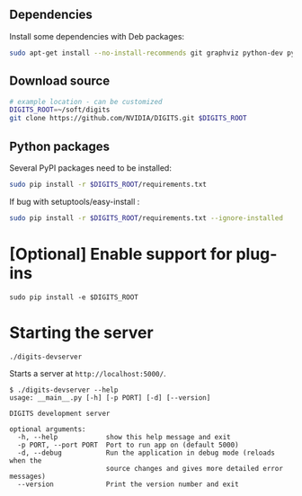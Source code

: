 ## Dependencies

Install some dependencies with Deb packages:
```sh
sudo apt-get install --no-install-recommends git graphviz python-dev python-flask python-flaskext.wtf python-gevent python-h5py python-numpy python-pil python-pip python-protobuf python-scipy
```

## Download source

```sh
# example location - can be customized
DIGITS_ROOT=~/soft/digits
git clone https://github.com/NVIDIA/DIGITS.git $DIGITS_ROOT
```



## Python packages

Several PyPI packages need to be installed:
```sh
sudo pip install -r $DIGITS_ROOT/requirements.txt
```

If bug with setuptools/easy-install :
```sh
sudo pip install -r $DIGITS_ROOT/requirements.txt --ignore-installed
```


# [Optional] Enable support for plug-ins
```
sudo pip install -e $DIGITS_ROOT
```

# Starting the server

```sh
./digits-devserver
```

Starts a server at `http://localhost:5000/`.
```
$ ./digits-devserver --help
usage: __main__.py [-h] [-p PORT] [-d] [--version]

DIGITS development server

optional arguments:
  -h, --help            show this help message and exit
  -p PORT, --port PORT  Port to run app on (default 5000)
  -d, --debug           Run the application in debug mode (reloads when the
                        source changes and gives more detailed error messages)
  --version             Print the version number and exit
```
